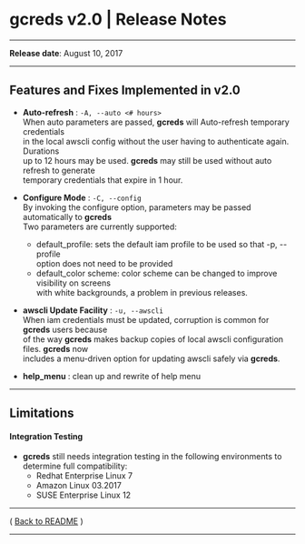 # gcreds v2.0 | Release Notes

* * *
**Release date**:  August 10, 2017
* * *

## Features and Fixes Implemented in v2.0

* **Auto-refresh** :  `-A, --auto <# hours>`  
When auto parameters are passed, **gcreds** will Auto-refresh temporary credentials  
in the local awscli config without the user having to authenticate again. Durations  
up to 12 hours may be used. **gcreds** may still be used without auto refresh to generate  
temporary credentials that expire in 1 hour.  

* **Configure Mode** :  `-C, --config`  
By invoking the configure option, parameters may be passed automatically to **gcreds**  
Two parameters are currently supported:
    * default_profile: sets the default iam profile to be used so that -p, --profile  
    option does not need to be provided
    * default_color scheme: color scheme can be changed to improve visibility on screens  
    with white backgrounds, a problem in previous releases.      

* **awscli Update Facility** :  `-u, --awscli`  
When iam credentials must be updated, corruption is common for **gcreds** users because  
of the way **gcreds** makes backup copies of local awscli configuration files.  **gcreds** now  
includes a menu-driven option for updating awscli safely via **gcreds**.

* **help_menu** : clean up and rewrite of help menu

* * *

## Limitations

#### Integration Testing

* **gcreds** still needs integration testing in the following environments to  
determine full compatibility:
    * Redhat Enterprise Linux 7
    * Amazon Linux 03.2017
    * SUSE Enterprise Linux 12

* * *

( [Back to README](../README.md) )


* * *
